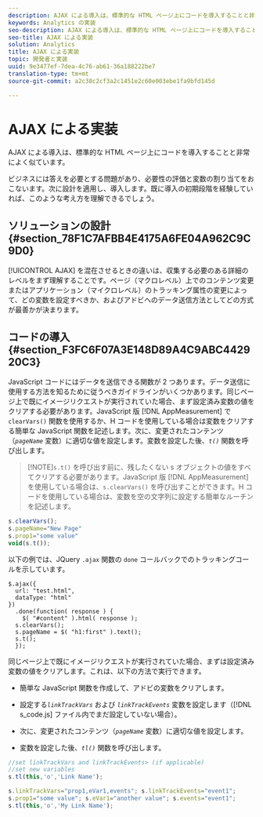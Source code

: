 ```yaml
---
description: AJAX による導入は、標準的な HTML ページ上にコードを導入することと非常によく似ています。
keywords: Analytics の実装
seo-description: AJAX による導入は、標準的な HTML ページ上にコードを導入することと非常によく似ています。
seo-title: AJAX による実装
solution: Analytics
title: AJAX による実装
topic: 開発者と実装
uuid: 9e3477ef-7dea-4c76-ab61-36a188222be7
translation-type: tm+mt
source-git-commit: a2c38c2cf3a2c1451e2c60e003ebe1fa9bfd145d

---
```



# AJAX による実装

AJAX による導入は、標準的な HTML ページ上にコードを導入することと非常によく似ています。

ビジネスには答えを必要とする問題があり、必要性の評価と変数の割り当てをおこないます。次に設計を適用し、導入します。既に導入の初期段階を経験していれば、このような考え方を理解できるでしょう。

## ソリューションの設計 {#section_78F1C7AFBB4E4175A6FE04A962C9C9D0}

[!UICONTROL AJAX] を混在させるときの違いは、収集する必要のある詳細のレベルをまず理解することです。ページ（マクロレベル）上でのコンテンツ変更またはアプリケーション（マイクロレベル）のトラッキング属性の変更によって、どの変数を設定すべきか、およびアドビへのデータ送信方法としてどの方式が最善かが決まります。

## コードの導入 {#section_F3FC6F07A3E148D89A4C9ABC442920C3}

JavaScript コードにはデータを送信できる関数が 2 つあります。データ送信に使用する方法を知るために従うべきガイドラインがいくつかあります。同じページ上で既にイメージリクエストが実行されていた場合、まず設定済み変数の値をクリアする必要があります。JavaScript 版 [!DNL AppMeasurement] で `clearVars()` 関数を使用するか、H コードを使用している場合は変数をクリアする簡単な JavaScript 関数を記述します。次に、変更されたコンテンツ（*`pageName`* 変数）に適切な値を設定します。変数を設定した後、*`t()`* 関数を呼び出します。

> [!NOTE]`s.t()` を呼び出す前に、残したくない s オブジェクトの値をすべてクリアする必要があります。JavaScript 版 [!DNL AppMeasurement] を使用している場合は、`s.clearVars()` を呼び出すことができます。H コードを使用している場合は、変数を空の文字列に設定する簡単なルーチンを記述します。

```js
s.clearVars(); 
s.pageName="New Page" 
s.prop1="some value" 
void(s.t());
```

以下の例では、JQuery `.ajax` 関数の `done` コールバックでのトラッキングコールを示しています。

```
$.ajax({ 
  url: "test.html", 
  dataType: "html" 
}) 
  .done(function( response ) { 
    $( "#content" ).html( response ); 
  s.clearVars(); 
  s.pageName = $( "h1:first" ).text(); 
  s.t(); 
  }); 
```

同じページ上で既にイメージリクエストが実行されていた場合、まずは設定済み変数の値をクリアします。これは、以下の方法で実行できます。

* 簡単な JavaScript 関数を作成して、アドビの変数をクリアします。
* 設定する&#x200B;*`linkTrackVars`* および *`linkTrackEvents`* 変数を設定します（[!DNL s_code.js] ファイル内でまだ設定していない場合）。

* 次に、変更されたコンテンツ（*`pageName`* 変数）に適切な値を設定します。
* 変数を設定した後、*`tl()`* 関数を呼び出します。

```js
//set linkTrackVars and linkTrackEvents> (if applicable) 
//set new variables 
s.tl(this,'o','Link Name');
```

```js
s.linkTrackVars="prop1,eVar1,events"; s.linkTrackEvents="event1"; 
s.prop1="some value"; s.eVar1="another value"; s.events="event1"; 
s.tl(this,'o','My Link Name');
```

